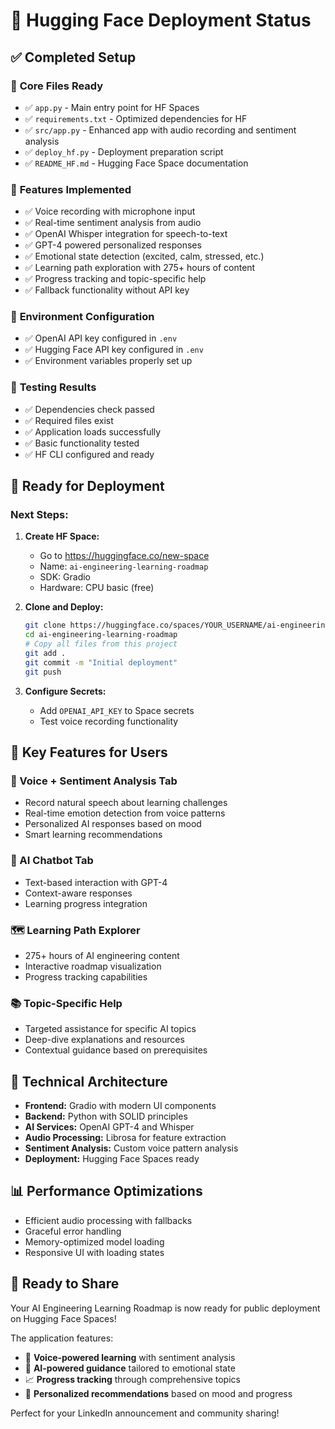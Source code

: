 # 🚀 Hugging Face Deployment Status

## ✅ **Completed Setup**

### 🔧 **Core Files Ready**
- ✅ `app.py` - Main entry point for HF Spaces
- ✅ `requirements.txt` - Optimized dependencies for HF
- ✅ `src/app.py` - Enhanced app with audio recording and sentiment analysis
- ✅ `deploy_hf.py` - Deployment preparation script
- ✅ `README_HF.md` - Hugging Face Space documentation

### 🎯 **Features Implemented**
- ✅ Voice recording with microphone input
- ✅ Real-time sentiment analysis from audio
- ✅ OpenAI Whisper integration for speech-to-text
- ✅ GPT-4 powered personalized responses
- ✅ Emotional state detection (excited, calm, stressed, etc.)
- ✅ Learning path exploration with 275+ hours of content
- ✅ Progress tracking and topic-specific help
- ✅ Fallback functionality without API key

### 🔑 **Environment Configuration**
- ✅ OpenAI API key configured in `.env`
- ✅ Hugging Face API key configured in `.env`
- ✅ Environment variables properly set up

### 🧪 **Testing Results**
- ✅ Dependencies check passed
- ✅ Required files exist
- ✅ Application loads successfully
- ✅ Basic functionality tested
- ✅ HF CLI configured and ready

## 🚀 **Ready for Deployment**

### **Next Steps:**

1. **Create HF Space:**
   - Go to https://huggingface.co/new-space
   - Name: `ai-engineering-learning-roadmap`
   - SDK: Gradio
   - Hardware: CPU basic (free)

2. **Clone and Deploy:**
   ```bash
   git clone https://huggingface.co/spaces/YOUR_USERNAME/ai-engineering-learning-roadmap
   cd ai-engineering-learning-roadmap
   # Copy all files from this project
   git add .
   git commit -m "Initial deployment"
   git push
   ```

3. **Configure Secrets:**
   - Add `OPENAI_API_KEY` to Space secrets
   - Test voice recording functionality

## 🎯 **Key Features for Users**

### **🎤 Voice + Sentiment Analysis Tab**
- Record natural speech about learning challenges
- Real-time emotion detection from voice patterns
- Personalized AI responses based on mood
- Smart learning recommendations

### **💬 AI Chatbot Tab**
- Text-based interaction with GPT-4
- Context-aware responses
- Learning progress integration

### **🗺️ Learning Path Explorer**
- 275+ hours of AI engineering content
- Interactive roadmap visualization
- Progress tracking capabilities

### **📚 Topic-Specific Help**
- Targeted assistance for specific AI topics
- Deep-dive explanations and resources
- Contextual guidance based on prerequisites

## 🔧 **Technical Architecture**

- **Frontend:** Gradio with modern UI components
- **Backend:** Python with SOLID principles
- **AI Services:** OpenAI GPT-4 and Whisper
- **Audio Processing:** Librosa for feature extraction
- **Sentiment Analysis:** Custom voice pattern analysis
- **Deployment:** Hugging Face Spaces ready

## 📊 **Performance Optimizations**

- Efficient audio processing with fallbacks
- Graceful error handling
- Memory-optimized model loading
- Responsive UI with loading states

## 🌟 **Ready to Share**

Your AI Engineering Learning Roadmap is now ready for public deployment on Hugging Face Spaces! 

The application features:
- 🎤 **Voice-powered learning** with sentiment analysis
- 🤖 **AI-powered guidance** tailored to emotional state
- 📈 **Progress tracking** through comprehensive topics
- 🎯 **Personalized recommendations** based on mood and progress

Perfect for your LinkedIn announcement and community sharing!
